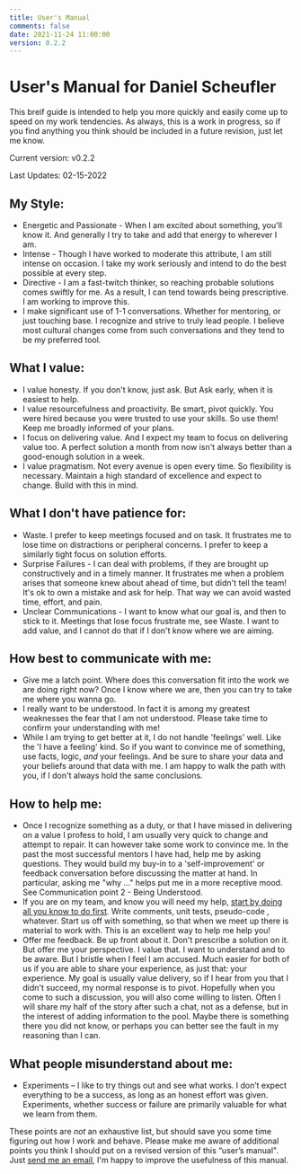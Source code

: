 ```yaml
---
title: User's Manual
comments: false
date: 2021-11-24 11:00:00
version: 0.2.2
---
```


# User's Manual for Daniel Scheufler
This breif guide is intended to help you more quickly and easily come up to speed on my work tendencies. As always, this is a work in progress, so if you find anything you think should be included in a future revision, just let me know. 

Current version: v0.2.2

Last Updates: 02-15-2022

## My Style:
- Energetic and Passionate - When I am excited about something, you'll know it. And generally I try to take and add that energy to wherever I am.
- Intense - Though I have worked to moderate this attribute, I am still intense on occasion. I take my work seriously and intend to do the best possible at every step.
- Directive - I am a fast-twitch thinker, so reaching probable solutions comes swiftly for me. As a result, I can tend towards being prescriptive. I am working to improve this.
- I make significant use of 1-1 conversations. Whether for mentoring, or just touching base. I recognize and strive to truly lead people. I believe most cultural changes come from such conversations and they tend to be my preferred tool.

## What I value:
- I value honesty. If you don't know, just ask. But Ask early, when it is easiest to help. 
- I value resourcefulness and proactivity. Be smart, pivot quickly. You were hired because you were trusted to use your skills. So use them! Keep me broadly informed of your plans.
- I focus on delivering value. And I expect my team to focus on delivering value too. A perfect solution a month from now isn't always better than a good-enough solution in a week. 
- I value pragmatism. Not every avenue is open every time. So flexibility is necessary. Maintain a high standard of excellence and expect to change. Build with this in mind.

## What I don't have patience for:
- Waste. I prefer to keep meetings focused and on task. It frustrates me to lose time on distractions or peripheral concerns. I prefer to keep a similarly tight focus on solution efforts.
- Surprise Failures - I can deal with problems, if they are brought up constructively and in a timely manner. It frustrates me when a problem arises that someone knew about ahead of time, but didn't tell the team! It's ok to own a mistake and ask for help. That way we can avoid wasted time, effort, and pain.
- Unclear Communications - I want to know what our goal is, and then to stick to it. Meetings that lose focus frustrate me, see Waste. I want to add value, and I cannot do that if I don't know where we are aiming.

## How best to communicate with me:
- Give me a latch point. Where does this conversation fit into the work we are doing right now? Once I know where we are, then you can try to take me where you wanna go.
- I really want to be understood. In fact it is among my greatest weaknesses the fear that I am not understood. Please take time to confirm your understanding with me!
- While I am trying to get better at it, I do not handle 'feelings' well. Like the 'I have a feeling' kind. So if you want to convince me of something, use facts, logic, _and_ your feelings. And be sure to share your data and your beliefs around that data with me. I am happy to walk the path with you, if I don't always hold the same conclusions.

## How to help me:
- Once I recognize something as a duty, or that I have missed in delivering on a value I profess to hold, I am usually very quick to change and attempt to repair. It can however take some work to convince me. In the past the most successful mentors I have had, help me by asking questions. They would build my buy-in to a 'self-improvement' or feedback conversation before discussing the matter at hand. In particular, asking me "why ..." helps put me in a more receptive mood. See Communication point 2 - Being Understood.
- If you are on my team, and know you will need my help, [start by doing all you know to do first](/2022/02/16/onboarding-junior-engineer/). Write comments, unit tests, pseudo-code , whatever. Start us off with something, so that when we meet up there is material to work with. This is an excellent way to help me help you!
- Offer me feedback. Be up front about it. Don't prescribe a solution on it. But offer me your perspective. I value that. I want to understand and to be aware. But I bristle when I feel I am accused. Much easier for both of us if you are able to share your experience, as just that: your experience. My goal is usually value delivery, so if I hear from you that I didn't succeed, my normal response is to pivot. Hopefully when you come to such a discussion, you will also come willing to listen. Often I will share my half of the story after such a chat, not as a defense, but in the interest of adding information to the pool. Maybe there is something there you did not know, or perhaps you can better see the fault in my reasoning than I can.

## What people misunderstand about me:
- Experiments – I like to try things out and see what works.  I don’t expect everything to be a success, as long as an honest effort was given. Experiments, whether success or failure are primarily valuable for what we learn from them.

These points are _not_ an exhaustive list, but should save you some time figuring out how I work and behave. Please make me aware of additional points you think I should put on a revised version of this “user’s manual". Just [send me an email](mailto:daniel@scheufler.io), I'm happy to improve the usefulness of this manual. 
